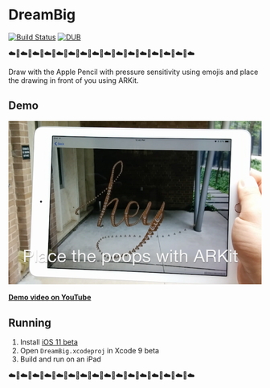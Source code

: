 # DreamBig

[![Build Status](https://travis-ci.org/AcroMace/DreamBig.svg?branch=master)](https://travis-ci.org/AcroMace/DreamBig) [![DUB](https://img.shields.io/dub/l/vibe-d.svg?maxAge=2592000)](https://github.com/AcroMace/DreamBig/blob/master/LICENSE)

☁️🌝☁️🌝☁️🌝☁️🌝☁️🌝☁️🌝☁️🌝☁️🌝☁️🌝☁️🌝☁️🌝☁️🌝☁️🌝☁️🌝☁️🌝☁️

Draw with the Apple Pencil with pressure sensitivity using emojis and place the drawing in front of you using ARKit.

## Demo

![DreamBig Demo](https://github.com/AcroMace/DreamBig/raw/master/Demo.png)

[**Demo video on YouTube**](https://youtu.be/HAf0DnNm1c8)

## Running

1. Install [iOS 11 beta](https://developer.apple.com/download/)
2. Open `DreamBig.xcodeproj` in Xcode 9 beta
3. Build and run on an iPad

☁️🌝☁️🌝☁️🌝☁️🌝☁️🌝☁️🌝☁️🌝☁️🌝☁️🌝☁️🌝☁️🌝☁️🌝☁️🌝☁️🌝☁️🌝☁️
